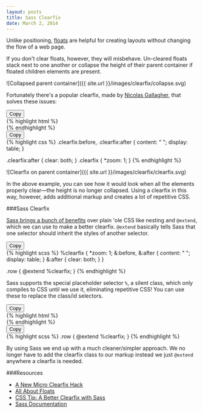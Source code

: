 ```yaml
---
layout: posts
title: Sass Clearfix
date: March 2, 2014
---
```


Unlike positioning, <a href="http://css-tricks.com/all-about-floats/" target="_blank">floats</a> are helpful for creating layouts without changing the flow of a web page.

If you don't clear floats, however, they will misbehave. Un-cleared floats stack next to one another or collapse the height of their parent container if floated children elements are present.

![Collapsed parent container]({{ site.url }}/images/clearfix/collapse.svg)

Fortunately there's a popular clearfix, made by <a href="http://nicolasgallagher.com/micro-clearfix-hack/" target="_blank">Nicolas Gallagher</a>, that solves these issues:

<div class="example html">
<button class="copy-button">Copy</button>
<div class="copy-area">
{% highlight html %}
<div class="row clearfix">
  <div class="column">
    <!-- Your Content -->
  </div>
</div>
{% endhighlight %}
</div>
</div>

<div class="example css">
<button class="copy-button">Copy</button>
<div class="copy-area">
{% highlight css %}
.clearfix:before,
.clearfix:after {
  content: " ";
  display: table;
}

.clearfix:after { clear: both; }
.clearfix { *zoom: 1; }
{% endhighlight %}
</div>
</div>

![Clearfix on parent container]({{ site.url }}/images/clearfix/clearfix.svg)

In the above example, you can see how it would look when all the elements properly clear—the height is no longer collapsed. Using a clearfix in this way, however, adds additional markup and creates a lot of repetitive CSS.

###Sass Clearfix

<a href="{{ site.url }}/scss/" target="_blank">Sass brings a bunch of benefits</a> over plain 'ole CSS like nesting and <code>@extend</code>, which we can use to make a better clearfix. <code>@extend</code> basically tells Sass that one selector should inherit the styles of another selector.

<div class="example scss">
<button class="copy-button">Copy</button>
<div class="copy-area">
{% highlight scss %}
%clearfix {
  *zoom: 1;
  &:before, &:after {
    content: " ";
    display: table;
  }
  &:after { clear: both; }
}

.row { @extend %clearfix; }
{% endhighlight %}
</div>
</div>

Sass supports the special placeholder selector <code>%</code>, a silent class, which only compiles to CSS until we use it, eliminating repetitive CSS! You can use these to replace the class/id selectors.

<div class="example html">
<button class="copy-button">Copy</button>
<div class="copy-area">
{% highlight html %}
<div class="row">
  <div class="column">
    <!-- Your Content -->
  </div>
</div>
{% endhighlight %}
</div>
</div>

<div class="example scss">
<button class="copy-button">Copy</button>
<div class="copy-area">
{% highlight scss %}
.row { @extend %clearfix; }
{% endhighlight %}
</div>
</div>

By using Sass we end up with a much cleaner/simpler approach. We no longer have to add the clearfix class to our markup instead we just <code>@extend</code> anywhere a clearfix is needed.

###Resources

* <a href="http://nicolasgallagher.com/micro-clearfix-hack/" target="_blank">A New Micro Clearfix Hack</a>
* <a href="http://css-tricks.com/all-about-floats/" target="_blank">All About Floats</a>
* <a href="http://blog.teamtreehouse.com/a-better-clearfix-with-sass" target="_blank">CSS Tip: A Better Clearfix with Sass</a>
* <a href="http://sass-lang.com/documentation/file.SASS_REFERENCE.html#extend" target="_blank">Sass Documentation</a>

